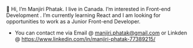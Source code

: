 👋 Hi, I’m Manjiri Phatak. I live in Canada.
 I’m interested in Front-end Development .
I’m currently learning React and I am looking for opportunities to work as a Junior Front-end Developer.
- You can contact me via Email @ manjiri.phatak@gmail.com or Linkden @ https://www.linkedin.com/in/manjiri-phatak-77389215/
<!---
manjiriphatak/manjiriphatak is a ✨ special ✨ repository because its `README.md` (this file) appears on your GitHub profile.
You can click the Preview link to take a look at your changes.
--->
